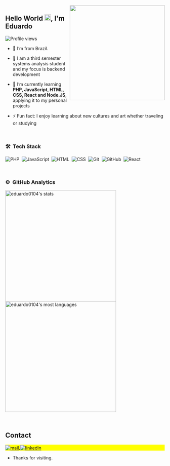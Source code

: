 <img align="right" height="300em" src="https://raw.githubusercontent.com/gist/Eduardo0104/cfe4b621aac6405726c95269e5f37f41/raw/8f1456b54d1b25d59dc4c5daae3e67ab35c7457a/githubcard.svg"/>
<h2 align="left">Hello World <img src="https://raw.githubusercontent.com/kaueMarques/kaueMarques/master/hi.gif" height="20px">, I'm Eduardo</h2>
<p align="left"> <img src="https://komarev.com/ghpvc/?username=Eduardo&color=yellow" alt="Profile views" /> </p>


- :house_with_garden: I’m from Brazil.
  
- 🔭 I am a third semester systems analysis student<br>and my focus is backend development

- 🌱 I’m currently learning<br>  **PHP, JavaScript, HTML, CSS, React and Node.JS**, applying it to my personal projects

- ⚡ Fun fact: I enjoy learning about new cultures and art whether traveling or studying
<br>

### 🛠 &nbsp;Tech Stack

![PHP](https://img.shields.io/badge/-JavaScript-05122A?style=flat&logo=PHP)&nbsp;
![JavaScript](https://img.shields.io/badge/-JavaScript-05122A?style=flat&logo=javascript)&nbsp;
![HTML](https://img.shields.io/badge/-HTML-05122A?style=flat&logo=HTML5)&nbsp;
![CSS](https://img.shields.io/badge/-CSS-05122A?style=flat&logo=CSS3&logoColor=1572B6)&nbsp;
![Git](https://img.shields.io/badge/-Git-05122A?style=flat&logo=git)&nbsp;
![GitHub](https://img.shields.io/badge/-GitHub-05122A?style=flat&logo=github)&nbsp;
![React](https://img.shields.io/badge/-React-05122A?style=flat&logo=react)&nbsp;

<br>

### ⚙️ &nbsp;GitHub Analytics

<p align="left">
<img width="350em" src="https://github-readme-stats.vercel.app/api?username=Eduardo0104&show_icons=true&theme=vision-friendly-dark" alt="eduardo0104's stats"/>
<img width="350em" src="https://github-readme-stats.vercel.app/api/top-langs/?username=Eduardo0104&layout=compact&theme=vision-friendly-dark" alt="eduardo0104's most languages"/>
</p>

<br>

## Contact

<p align="left" style="background:yellow">
<a href="mailto://eduardosiqueira0104@gmail.com" target="_blank">
 <img align="center" src="https://img.shields.io/badge/mail--eduardo0104-blue" alt="mail"/>
</a>
<a href="https://linkedin.com/in/gabrieladiasdutra" target="_blank">
  <img align="center" src="https://img.shields.io/badge/-eduardo0104-05122A?style=flat&logo=linkedin" alt="linkedin"/>
</a>
</p>

- Thanks for visiting.
